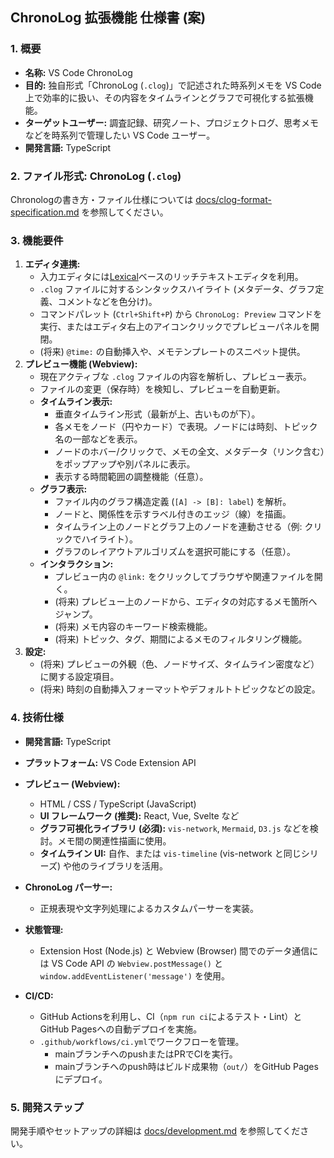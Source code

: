 ## ChronoLog 拡張機能 仕様書 (案)

### 1. 概要

- **名称:** VS Code ChronoLog
- **目的:** 独自形式「ChronoLog (`.clog`)」で記述された時系列メモを VS Code 上で効率的に扱い、その内容をタイムラインとグラフで可視化する拡張機能。
- **ターゲットユーザー:** 調査記録、研究ノート、プロジェクトログ、思考メモなどを時系列で管理したい VS Code ユーザー。
- **開発言語:** TypeScript

### 2. ファイル形式: ChronoLog (`.clog`)

Chronologの書き方・ファイル仕様については [docs/clog-format-specification.md](./clog-format-specification.md) を参照してください。

### 3. 機能要件

1.  **エディタ連携:**
    - 入力エディタには[Lexical](https://lexical.dev/)ベースのリッチテキストエディタを利用。
    - `.clog` ファイルに対するシンタックスハイライト (メタデータ、グラフ定義、コメントなどを色分け)。
    - コマンドパレット (`Ctrl+Shift+P`) から `ChronoLog: Preview` コマンドを実行、またはエディタ右上のアイコンクリックでプレビューパネルを開閉。
    - (将来) `@time:` の自動挿入や、メモテンプレートのスニペット提供。
2.  **プレビュー機能 (Webview):**
    - 現在アクティブな `.clog` ファイルの内容を解析し、プレビュー表示。
    - ファイルの変更（保存時）を検知し、プレビューを自動更新。
    - **タイムライン表示:**
      - 垂直タイムライン形式（最新が上、古いものが下）。
      - 各メモをノード（円やカード）で表現。ノードには時刻、トピック名の一部などを表示。
      - ノードのホバー/クリックで、メモの全文、メタデータ（リンク含む）をポップアップや別パネルに表示。
      - 表示する時間範囲の調整機能（任意）。
    - **グラフ表示:**
      - ファイル内のグラフ構造定義 (`[A] -> [B]: label`) を解析。
      - ノードと、関係性を示すラベル付きのエッジ（線）を描画。
      - タイムライン上のノードとグラフ上のノードを連動させる（例: クリックでハイライト）。
      - グラフのレイアウトアルゴリズムを選択可能にする（任意）。
    - **インタラクション:**
      - プレビュー内の `@link:` をクリックしてブラウザや関連ファイルを開く。
      - (将来) プレビュー上のノードから、エディタの対応するメモ箇所へジャンプ。
      - (将来) メモ内容のキーワード検索機能。
      - (将来) トピック、タグ、期間によるメモのフィルタリング機能。
3.  **設定:**
    - (将来) プレビューの外観（色、ノードサイズ、タイムライン密度など）に関する設定項目。
    - (将来) 時刻の自動挿入フォーマットやデフォルトトピックなどの設定。

### 4. 技術仕様

- **開発言語:** TypeScript
- **プラットフォーム:** VS Code Extension API
- **プレビュー (Webview):**
  - HTML / CSS / TypeScript (JavaScript)
  - **UI フレームワーク (推奨):** React, Vue, Svelte など
  - **グラフ可視化ライブラリ (必須):** `vis-network`, `Mermaid`, `D3.js` などを検討。メモ間の関連性描画に使用。
  - **タイムライン UI:** 自作、または `vis-timeline` (vis-network と同じシリーズ) や他のライブラリを活用。
- **ChronoLog パーサー:**
  - 正規表現や文字列処理によるカスタムパーサーを実装。
- **状態管理:**

  - Extension Host (Node.js) と Webview (Browser) 間でのデータ通信には VS Code API の `Webview.postMessage()` と `window.addEventListener('message')` を使用。

- **CI/CD:**
  - GitHub Actionsを利用し、CI（`npm run ci`によるテスト・Lint）とGitHub Pagesへの自動デプロイを実施。
  - `.github/workflows/ci.yml`でワークフローを管理。
    - mainブランチへのpushまたはPRでCIを実行。
    - mainブランチへのpush時はビルド成果物（`out/`）をGitHub Pagesにデプロイ。

### 5. 開発ステップ

開発手順やセットアップの詳細は [docs/development.md](./development.md) を参照してください。
